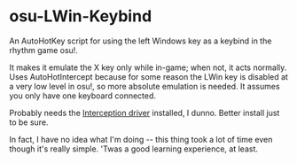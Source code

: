 # osu-LWin-Keybind
An AutoHotKey script for using the left Windows key as a keybind in the rhythm game osu!.

It makes it emulate the X key only while in-game; when not, it acts normally.
Uses AutoHotIntercept because for some reason the LWin key is disabled at a very low level in osu!, so more absolute emulation is needed.
It assumes you only have one keyboard connected.

Probably needs the <a href="http://www.oblita.com/interception">Interception driver</a> installed, I dunno.
Better install just to be sure.

In fact, I have no idea what I'm doing -- this thing took a lot of time even though it's really simple.
'Twas a good learning experience, at least.
